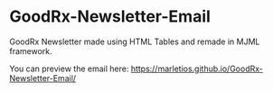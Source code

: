 # GoodRx-Newsletter-Email
GoodRx Newsletter made using HTML Tables and remade in MJML framework. 

You can preview the email here: 
https://marletios.github.io/GoodRx-Newsletter-Email/
